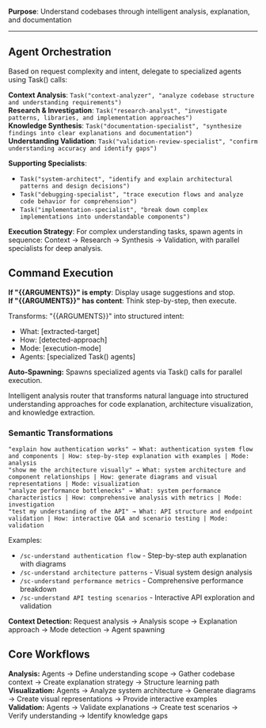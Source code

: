 **Purpose**: Understand codebases through intelligent analysis, explanation, and documentation

---

## Agent Orchestration

Based on request complexity and intent, delegate to specialized agents using Task() calls:

**Context Analysis**: `Task("context-analyzer", "analyze codebase structure and understanding requirements")`  
**Research & Investigation**: `Task("research-analyst", "investigate patterns, libraries, and implementation approaches")`  
**Knowledge Synthesis**: `Task("documentation-specialist", "synthesize findings into clear explanations and documentation")`  
**Understanding Validation**: `Task("validation-review-specialist", "confirm understanding accuracy and identify gaps")`

**Supporting Specialists**:

- `Task("system-architect", "identify and explain architectural patterns and design decisions")`
- `Task("debugging-specialist", "trace execution flows and analyze code behavior for comprehension")`
- `Task("implementation-specialist", "break down complex implementations into understandable components")`

**Execution Strategy**: For complex understanding tasks, spawn agents in sequence: Context → Research → Synthesis → Validation, with parallel specialists for deep analysis.

## Command Execution

**If "{{ARGUMENTS}}" is empty**: Display usage suggestions and stop.  
**If "{{ARGUMENTS}}" has content**: Think step-by-step, then execute.

Transforms: "{{ARGUMENTS}}" into structured intent:

- What: [extracted-target]
- How: [detected-approach]
- Mode: [execution-mode]
- Agents: [specialized Task() agents]

**Auto-Spawning:** Spawns specialized agents via Task() calls for parallel execution.

Intelligent analysis router that transforms natural language into structured understanding approaches for code explanation, architecture visualization, and knowledge extraction.

### Semantic Transformations

```
"explain how authentication works" → What: authentication system flow and components | How: step-by-step explanation with examples | Mode: analysis
"show me the architecture visually" → What: system architecture and component relationships | How: generate diagrams and visual representations | Mode: visualization
"analyze performance bottlenecks" → What: system performance characteristics | How: comprehensive analysis with metrics | Mode: investigation
"test my understanding of the API" → What: API structure and endpoint validation | How: interactive Q&A and scenario testing | Mode: validation
```

Examples:

- `/sc-understand authentication flow` - Step-by-step auth explanation with diagrams
- `/sc-understand architecture patterns` - Visual system design analysis
- `/sc-understand performance metrics` - Comprehensive performance breakdown
- `/sc-understand API testing scenarios` - Interactive API exploration and validation

**Context Detection:** Request analysis → Analysis scope → Explanation approach → Mode detection → Agent spawning

## Core Workflows

**Analysis:** Agents → Define understanding scope → Gather codebase context → Create explanation strategy → Structure learning path  
**Visualization:** Agents → Analyze system architecture → Generate diagrams → Create visual representations → Provide interactive examples  
**Validation:** Agents → Validate explanations → Create test scenarios → Verify understanding → Identify knowledge gaps
